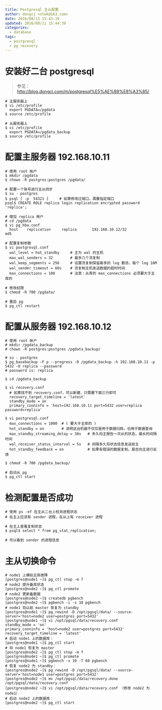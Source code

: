```yaml
---
title: Postgresql 主从配置
author: dongcj <ntwk@163.com>
date: 2016/08/11 15:43:19
updated: 2016/08/11 15:44:39
categories:
  - database
tags:
  - postgresql
  - pg recovery
---
```


# 安装好二台 postgresql
> 参见：http://blog.dongcj.com/m/postgresql%E5%AE%89%E8%A3%85/

    # 主服务器上
    $ vi /etc/profile
      export PGDATA=/pgdata
    $ source /etc/profile

    # 从服务器上
    $ vi /etc/profile
      export PGDATA=/pgdata_backup
    $ source /etc/profile

# 配置主服务器 192.168.10.11
    # 使用 root 帐户
    $ mkdir /pgdata
    $ chown -R postgres:postgres /pgdata/

    # 配置一个账号进行主从同步
    $ su - postgres
    $ psql [ -p  54321 ]     # 如果修改过端口，需要指定端口
    psql$ CREATE ROLE replica login replication encrypted password 'replica';

    # 增加 replica 用户
    # cd /pgdata
    $ vi pg_hba.conf
      host    replication     replica       192.168.10.12/32               md5

    # 配置复制参数
    $ vi postgresql.conf
      wal_level = hot_standby     # 主为 wal 的主机
      max_wal_senders = 32        # 最多几个流复制
      wal_keep_segments = 256     # 设置流复制保留最多的 log 数目，每个 log 16M
      wal_sender_timeout = 60s    # 流复制主机发送数据的超时时间
      max_connections = 100       # 注意：从库的 max_connections 必须要大于主库的

    # 修改权限
    $ chmod -R 700 /pgdata/

    # 重启 pg
    $ pg_ctl restart

# 配置从服务器 192.168.10.12
    # 使用 root 帐户
    # mkdir /pgdata_backup
    # chown -R postgres:postgres /pgdata_backup/

    # su - postgres
    $ pg_basebackup -F p --progress -D /pgdata_backup -h 192.168.10.11 -p 5432 -U replica --password
    # password is: replica

    $ cd /pgdata_backup

    $ vi recovery.conf
      # 如果找不到 recovery.conf，可以新建，只需要下面三行即可
      recovery_target_timeline = 'latest'
      standby_mode = on
      primary_conninfo = 'host=192.168.10.11 port=5432 user=replica password=replica'

    $ vi postgresql.conf
      max_connections = 1000  # ( 要大于主库的 )
      hot_standby = on        # 说明这台机器不仅仅是用于数据归档，也用于数据查询
      max_standby_streaming_delay = 30s   # 多久向主报告一次从的状态，最长的间隔时间
      wal_receiver_status_interval = 5s   # 间隔多久将状态信息发送给主
      hot_standby_feedback = on           # 如果有错误的数据复制，是否向主进行反馈

    $ chmod -R 700 /pgdata_backup/

    # 启动从 pg
    $ pg_ctl start

# 检测配置是否成功
    # 使用 ps -ef 在主从二台上检测进程状态
    # 在主上应该有 sender 进程，在从上有 receiver 进程

    # 在主上查看复制状态
    $ psql$ select * from pg_stat_replication;

    # 可以看到 sender 的进程信息

# 主从切换命令

    # node1 上模拟主库故障
    [postgres@node1 ~]$ pg_ctl stop -m f
    # node2 提升备库状态
    [postgres@node2 ~]$ pg_ctl promote
    # node2 更新备数据
    [postgres@node2 ~]$ createdb pgbench
    [postgres@node2 ~]$ pgbench -i -s 10 pgbench
    # node1 将以前 master 恢复为 standby
    [postgres@node1 ~]$ pg_rewind -D /opt/pgsql/data/ --source-server='host=node2 user=postgres port=5432'
    [postgres@node1 ~]$ vi /opt/pgsql/data/recovery.conf
    standby_mode = 'on'
    primary_conninfo = 'host=node2 user=postgres port=5432'
    recovery_target_timeline = 'latest'
    # 启动 node1 上的数据库：
    [postgres@node1 ~]$ pg_ctl start
    # 将 node1 恢复为 master
    [postgres@node2 ~]$ pg_ctl stop -m f
    [postgres@node1 ~]$ pg_ctl promote
    [postgres@node1 ~]$ pgbench -s 10 -T 60 pgbench
    # 恢复 node2 为 standby：
    [postgres@node2 ~]$ pg_rewind -D /opt/pgsql/data/ --source-server='host=node1 user=postgres port=5432'
    [postgres@node2 ~]$ mv /opt/pgsql/data/recovery.done /opt/pgsql/data/recovery.conf
    [postgres@node2 ~]$ vi /opt/pgsql/data/recovery.conf （修改 node2 为 node1）
    # 启动 node2 上的数据库：
    [postgres@node2 ~]$ pg_ctl start
